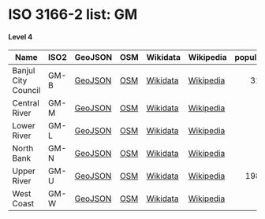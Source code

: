 # ISO 3166-2 list: GM


#### Level 4
Name | ISO2 | GeoJSON | OSM | Wikidata | Wikipedia | population 
--- | --- | --- | --- | --- | --- | --: 
Banjul City Council | GM-B | [GeoJSON](../../export/geojson/q7/iso2/GM/GM-B.geojson) | [OSM](https://www.openstreetmap.org/relation/3214211) | [Wikidata](https://www.wikidata.org/wiki/Q3726) | [Wikipedia](http://en.wikipedia.org/wiki/en%3ABanjul) | 31356
Central River | GM-M | [GeoJSON](../../export/geojson/q7/iso2/GM/GM-M.geojson) | [OSM](https://www.openstreetmap.org/relation/7224883) | [Wikidata](https://www.wikidata.org/wiki/Q824431) | [Wikipedia](http://en.wikipedia.org/wiki/en%3ACentral%20River%20Division) | 
Lower River | GM-L | [GeoJSON](../../export/geojson/q7/iso2/GM/GM-L.geojson) | [OSM](https://www.openstreetmap.org/relation/7224885) | [Wikidata](https://www.wikidata.org/wiki/Q824421) | [Wikipedia](http://en.wikipedia.org/wiki/en%3ALower%20River%20Division) | 
North Bank | GM-N | [GeoJSON](../../export/geojson/q7/iso2/GM/GM-N.geojson) | [OSM](https://www.openstreetmap.org/relation/7224886) | [Wikidata](https://www.wikidata.org/wiki/Q846161) | [Wikipedia](http://en.wikipedia.org/wiki/en%3ANorth%20Bank%20Division) | 
Upper River | GM-U | [GeoJSON](../../export/geojson/q7/iso2/GM/GM-U.geojson) | [OSM](https://www.openstreetmap.org/relation/7224884) | [Wikidata](https://www.wikidata.org/wiki/Q824373) | [Wikipedia](http://en.wikipedia.org/wiki/en%3AUpper%20River%20Division) | 198773
West Coast | GM-W | [GeoJSON](../../export/geojson/q7/iso2/GM/GM-W.geojson) | [OSM](https://www.openstreetmap.org/relation/7224888) | [Wikidata](https://www.wikidata.org/wiki/Q846158) | [Wikipedia](http://en.wikipedia.org/wiki/en%3AWestern%20Division%20%28Gambia%29) | 
